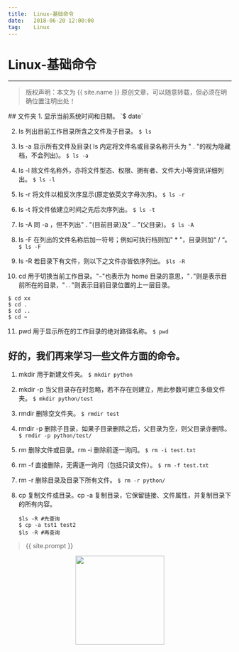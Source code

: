 ```yaml
---              
title:  Linux-基础命令
date:   2018-06-20 12:00:00
tag:    Linux
---
```

# Linux-基础命令

***
> 版权声明：本文为 {{ site.name }} 原创文章，可以随意转载，但必须在明确位置注明出处！

<head><link rel="stylesheet" href="../css/rouge.css"></head>
## 文件夹
1. 显示当前系统时间和日期。
`$ date`

2. ls 列出目前工作目录所含之文件及子目录。
`$ ls`  

3. ls -a 显示所有文件及目录( ls 内定将文件名或目录名称开头为 " . "的视为隐藏档，不会列出)。
`$ ls -a`

4. ls -l 除文件名称外，亦将文件型态、权限、拥有者、文件大小等资讯详细列出。
`$ ls -l`

5. ls -r 将文件以相反次序显示(原定依英文字母次序)。
`$ ls -r`

6. ls -t 将文件依建立时间之先后次序列出。
`$ ls -t`

7. ls -A 同 -a ，但不列出" . "(目前目录)及" .. "(父目录)。
`$ ls -A`

8. ls -F 在列出的文件名称后加一符号；例如可执行档则加" * "，目录则加“ / “。
`$ ls -F`

9. ls -R 若目录下有文件，则以下之文件亦皆依序列出。
`$ls -R`

10. cd 用于切换当前工作目录。"`~`"也表示为 home 目录的意思，"`.`"则是表示目前所在的目录，"`..`"则表示目前目录位置的上一层目录。
   ```
   $ cd xx
   $ cd .
   $ cd ..
   $ cd ~
   ```

11. pwd 用于显示所在的工作目录的绝对路径名称。
`$ pwd`

## 好的，我们再来学习一些文件方面的命令。
1. mkdir 用于新建文件夹。
`$ mkdir python`

2. mkdir -p 当父目录存在时忽略，若不存在则建立，用此参数可建立多级文件夹。
`$ mkdir python/test`

3. rmdir 删除空文件夹。
`$ rmdir test`

4. rmdir -p 删除子目录，如果子目录删除之后，父目录为空，则父目录亦删除。
`$ rmdir -p python/test/`

5. rm 删除文件或目录。rm -i 删除前逐一询问。
`$ rm -i test.txt`

6. rm -f 直接删除，无需逐一询问（包括只读文件）。
`$ rm -f test.txt`

7. rm -r 删除目录及目录下所有文件。
`$ rm -r python/`

8. cp 复制文件或目录。cp -a 复制目录，它保留链接、文件属性，并复制目录下的所有内容。
    ```
    $ls -R #先查询
    $ cp -a tst1 test2
    $ls -R #再查询
    ```



> {{ site.prompt }}

<div  align="center">
<img src="https://rengui520.github.io/images/wechart.jpg" width = "200" height = "200"/>